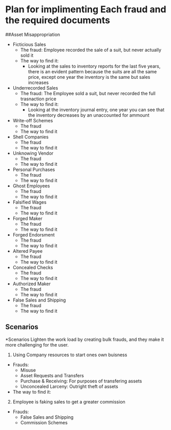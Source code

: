 # Plan for implimenting Each fraud and the required documents

##Asset Misappropriation
- Ficticious Sales
  - The fraud: Employee recorded the sale of a suit, but never actually sold it
  - The way to find it:
    - Looking at the sales to inventory reports for the last five years, there is an evident pattern because the suits are all the same price, except one year the inventory is the same but sales increases
- Underrecorded Sales
  - The fraud: The Employee sold a suit, but never recorded the full trasnaction price
  - The way to find it:
    - Looking at the inventory journal entry, one year you can see that the inventory decreases by an unaccounted for ammount 
- Write-off Schemes
  - The fraud
  - The way to find it
- Shell Companies
  - The fraud
  - The way to find it
- Unknowing Vendor
  - The fraud
  - The way to find it
- Personal Purchases
  - The fraud
  - The way to find it
- Ghost Employees
  - The fraud
  - The way to find it
- Falsified Wages
  - The fraud
  - The way to find it
- Forged Maker
  - The fraud
  - The way to find it
- Forged Endorsment
  - The fraud
  - The way to find it
- Altered Payee
  - The fraud
  - The way to find it
- Concealed Checks
  - The fraud
  - The way to find it
- Authorized Maker
  - The fraud
  - The way to find it
- False Sales and Shipping
  - The fraud
  - The way to find it
 











## Scenarios
*Scenarios Lighten the work load by creating bulk frauds, and they make it more challenging for the user. 
1. Using Company resources to start ones own buisness
  - Frauds:
    - Misuse
    - Asset Requests and Transfers
    - Purchase & Receiving: For purposes of transfering assets
    - Unconcealed Larceny: Outright theft of assets
  - The way to find it:
2. Employee is faking sales to get a greater commission
  - Frauds:
    - False Sales and Shipping
    - Commission Schemes

